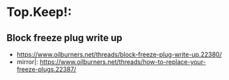 # Top.Keep!:
## Block freeze plug write up
- https://www.oilburners.net/threads/block-freeze-plug-write-up.22380/
- mirror|: https://www.oilburners.net/threads/how-to-replace-your-freeze-plugs.22387/
